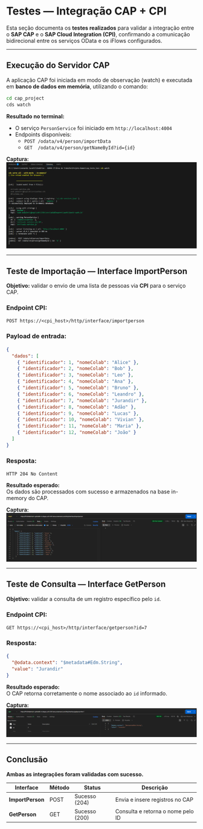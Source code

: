 # Testes — Integração CAP + CPI

Esta seção documenta os **testes realizados** para validar a integração entre o **SAP CAP** e o **SAP Cloud Integration (CPI)**, confirmando a comunicação bidirecional entre os serviços OData e os iFlows configurados.

---

## Execução do Servidor CAP

A aplicação CAP foi iniciada em modo de observação (watch) e executada em **banco de dados em memória**, utilizando o comando:

```bash
cd cap_project
cds watch
```

**Resultado no terminal:**
- O serviço `PersonService` foi iniciado em `http://localhost:4004`
- Endpoints disponíveis:
  - `POST /odata/v4/person/importData`
  - `GET  /odata/v4/person/getNameById?id={id}`

**Captura:**
![Execução do CAP](Test-Terminal.png)

---

## Teste de Importação — Interface ImportPerson

**Objetivo:** validar o envio de uma lista de pessoas via **CPI** para o serviço CAP.

### Endpoint CPI:
```
POST https://<cpi_host>/http/interface/importperson
```

### Payload de entrada:
```json
{
  "dados": [
    { "identificador": 1, "nomeColab": "Alice" },
    { "identificador": 2, "nomeColab": "Bob" },
    { "identificador": 3, "nomeColab": "Leo" },
    { "identificador": 4, "nomeColab": "Ana" },
    { "identificador": 5, "nomeColab": "Bruno" },
    { "identificador": 6, "nomeColab": "Leandro" },
    { "identificador": 7, "nomeColab": "Jurandir" },
    { "identificador": 8, "nomeColab": "Adão" },
    { "identificador": 9, "nomeColab": "Lucas" },
    { "identificador": 10, "nomeColab": "Vivian" },
    { "identificador": 11, "nomeColab": "Maria" },
    { "identificador": 12, "nomeColab": "João" }
  ]
}
```

### Resposta:
```
HTTP 204 No Content
```

**Resultado esperado:**  
Os dados são processados com sucesso e armazenados na base in-memory do CAP.

**Captura:**
![Teste POST ImportPerson](Test-ImportPerson.png)

---

## Teste de Consulta — Interface GetPerson

**Objetivo:** validar a consulta de um registro específico pelo `id`.

### Endpoint CPI:
```
GET https://<cpi_host>/http/interface/getperson?id=7
```

### Resposta:
```json
{
  "@odata.context": "$metadata#Edm.String",
  "value": "Jurandir"
}
```

**Resultado esperado:**  
O CAP retorna corretamente o nome associado ao `id` informado.

**Captura:**
![Teste GET GetPerson](Test-GetPerson.png)

---

## Conclusão

**Ambas as integrações foram validadas com sucesso.**

| Interface | Método | Status | Descrição |
|------------|---------|---------|------------|
| **ImportPerson** | POST | Sucesso (204) | Envia e insere registros no CAP |
| **GetPerson** | GET | Sucesso (200) | Consulta e retorna o nome pelo ID |


